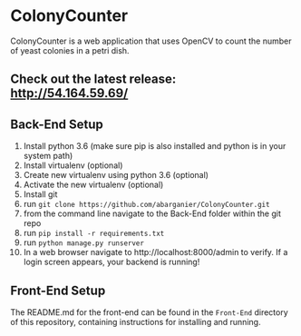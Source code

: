 # ColonyCounter

ColonyCounter is a web application that uses OpenCV to count the number of yeast colonies in a petri dish.

## Check out the latest release: http://54.164.59.69/


## Back-End Setup
1. Install python 3.6 (make sure pip is also installed and python is in your system path)
2. Install virtualenv (optional)
3. Create new virtualenv using python 3.6 (optional)
4. Activate the new virtualenv (optional)
5. Install git
6. run `git clone https://github.com/abarganier/ColonyCounter.git`
7. from the command line navigate to the Back-End folder within the git repo
8. run `pip install -r requirements.txt`
9. run `python manage.py runserver`
10. In a web browser navigate to http://localhost:8000/admin to verify. If a login screen appears, your backend is running!

## Front-End Setup
The README.md for the front-end can be found in the `Front-End` directory of this repository, containing instructions for installing and running.
